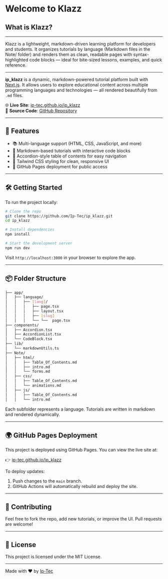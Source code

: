 # Welcome to Klazz

## What is Klazz?

---

Klazz is a lightweight, markdown-driven learning platform for developers and students. It organizes tutorials by language (Markdown files in the Note/ folder) and renders them as clean, readable pages with syntax-highlighted code blocks — ideal for bite-sized lessons, examples, and quick reference.

---

**ip_klazz** is a dynamic, markdown-powered tutorial platform built with [Next.js](https://nextjs.org). It allows users to explore educational content across multiple programming languages and technologies — all rendered beautifully from `.md` files.

🌐 **Live Site**: [ip-tec.github.io/ip_klazz](https://ip-tec.github.io/ip_klazz)  
📁 **Source Code**: [GitHub Repository](https://github.com/Ip-Tec/ip_klazz)

---

## 🚀 Features

- 📚 Multi-language support (HTML, CSS, JavaScript, and more)
- 📖 Markdown-based tutorials with interactive code blocks
- 🧭 Accordion-style table of contents for easy navigation
- 🎨 Tailwind CSS styling for clean, responsive UI
- 🔗 GitHub Pages deployment for public access

---

## 🛠️ Getting Started

To run the project locally:

```bash
# Clone the repo
git clone https://github.com/Ip-Tec/ip_klazz.git
cd ip_klazz

# Install dependencies
npm install

# Start the development server
npm run dev
```

Visit `http://localhost:3000` in your browser to explore the app.

---

## 📦 Folder Structure

```bash
├── app/
│   ├── language/
│   │   ├── [lang]/
│   │   │   ├── page.tsx
│   │   │   ├── layout.tsx
│   │   │   ├── [slug]
│   │   │   └── └──  page.tsx
├── components/
│   ├── Accordion.tsx
│   ├── AccordionList.tsx
│   └── CodeBlock.tsx
├── lib/
│   └── markdownUtils.ts
├── Note/
│   ├── html/
│   │   ├── Table_Of_Contents.md
│   │   ├── intro.md
│   │   └── forms.md
│   ├── css/
│   │   ├── Table_Of_Contents.md
│   │   └── animations.md
│   ├── js/
│   │   ├── Table_Of_Contents.md
│   │   └── intro.md

```

Each subfolder represents a language. Tutorials are written in markdown and rendered dynamically.

---

## 🌍 GitHub Pages Deployment

This project is deployed using GitHub Pages. You can view the live site at:

👉 [ip-tec.github.io/ip_klazz](https://ip-tec.github.io/ip_klazz)

To deploy updates:

1. Push changes to the `main` branch.
2. GitHub Actions will automatically rebuild and deploy the site.

---

## 🤝 Contributing

Feel free to fork the repo, add new tutorials, or improve the UI. Pull requests are welcome!

---

## 📄 License

This project is licensed under the MIT License.

---

Made with ❤️ by [Ip-Tec](https://github.com/Ip-Tec)

```

```
